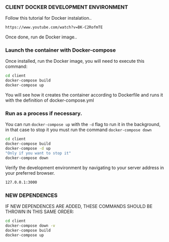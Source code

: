 ### CLIENT DOCKER DEVELOPMENT ENVIRONMENT
Follow this tutorial for Docker instalation..
```sh
https://www.youtube.com/watch?v=BK-C2RofmTE
```
Once done, run de Docker image..
### Launch the container with Docker-compose

Once installed, run the Docker image, you will need to execute this command: 

```sh
cd client
docker-compose build
docker-compose up
```
You will see how it creates the container according to Dockerfile and runs it with the definition of docker-compose.yml

### Run as a process if necessary.
You can run `docker-compose up` with the `-d` flag to run it in the background, in that case to stop it you must run the command `docker-compose down`

```sh
cd client
docker-compose build
docker-compose -d up
"Only if you want to stop it"
docker-compose down
```

Verify the development environment by navigating to your server address in your preferred browser.

```sh
127.0.0.1:3000
```

### NEW DEPENDENCES

IF NEW DEPENDENCES ARE ADDED, THESE COMMANDS SHOULD BE THROWN IN THIS SAME ORDER:

```sh
cd client
docker-compose down -v 
docker-compose build   
docker-compose up
```
